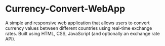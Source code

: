 # Currency-Convert-WebApp
A simple and responsive web application that allows users to convert currency values between different countries using real-time exchange rates. Built using HTML, CSS, JavaScript (and optionally an exchange rate API).
